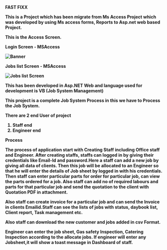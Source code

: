
<b>FAST FIXX<b>

This is a Project which has been migrate from Ms Access Project which was developed by using Ms access forms, Reports to Asp.net  web based Project.

This is the Access Screen.

<b>Login Screen - MSAccess<b>
  
  ![Banner](https://github.com/rajibsahani29/MSAccess-.Net-Migration/blob/master/AcessLogin.png?raw=true "Banner")

<b>Jobs list Screen - MSAccess<b>
  
![Jobs list Screen](https://github.com/rajibsahani29/MSAccess-.Net-Migration/blob/master/AcessJoblist.png?raw=true "Jobs list Screen")

This has been developed in Asp.NET Web and language used for development is VB (Job System Management)

This project is a complete Job System Process in this we have to Process the Job System.

There are 2 end User of project
1.	Staff end
2.	Engineer end

<b>Process<b>
  
The process of application start with Creating Staff including Office staff and Engineer. After creating staffs, staffs can logged in by giving their credentials like Email-Id and password.Here a staff can add a new job by giving all data of clients. Then this job will be allocated to an Engineer so that he will enter the details of Job sheet by logged in with his credentials. Then staff can enter particular parts for order for particular job, can view the parts ordered for a job. Also staff can add no of required labours and parts for that particular job and send the quotation to the client with Quotation PDF in attachment.

Also staff can create invoice for a particular job and can send the Invoice in clients Emailid.Staff can see the lists of jobs with status, daybook list, Client report, Task management etc.

Also staff can download the new customer and jobs added in csv Format.

Engineer can enter the job sheet, Gas safety Inspection, Catering Inspection according to the allocate jobs. If engineer will enter any Jobsheet,it will show a toast message in Dashboard of staff.
